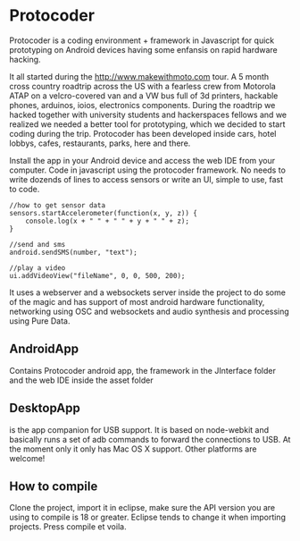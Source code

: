 Protocoder
==========

Protocoder is a coding environment + framework in Javascript for quick prototyping on Android devices having some enfansis on rapid hardware hacking. 

It all started during the http://www.makewithmoto.com tour. A 5 month cross country roadtrip across the US with a fearless crew from Motorola ATAP on a velcro-covered van and a VW bus full of 3d printers, hackable phones, arduinos, ioios, electronics components. 
During the roadtrip we hacked together with university students and hackerspaces fellows and we realized we needed a better tool for prototyping, which we decided to start coding during the trip. Protocoder has been developed inside cars, hotel lobbys, cafes, restaurants, parks, here and there.

Install the app in your Android device and access the web IDE from your computer. 
Code in javascript using the protocoder framework. No needs to write dozends of lines to access sensors or write an UI, simple to use, fast to code.

```
//how to get sensor data
sensors.startAccelerometer(function(x, y, z)) { 
	console.log(x + " " + " " + y + " " + z); 
}

//send and sms
android.sendSMS(number, "text");

//play a video
ui.addVideoView("fileName", 0, 0, 500, 200);
```

It uses a webserver and a websockets server inside the project to do some of the magic and has support of most android hardware functionality, networking using OSC and websockets and audio synthesis and processing using Pure Data. 



AndroidApp 
----------
Contains Protocoder android app, the framework in the JInterface folder and the web IDE inside the asset folder


DesktopApp
----------
is the app companion for USB support. It is based on node-webkit and basically runs a set of adb commands to forward the connections to USB. At the moment only it only has Mac OS X support. Other platforms are welcome!

How to compile 
--------------
Clone the project, import it in eclipse, make sure the API version you are using to compile is 18 or greater. Eclipse tends to change it when importing projects. 
Press compile et voila.